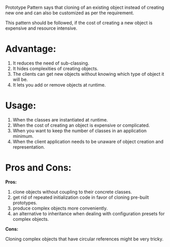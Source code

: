 Prototype Pattern says that cloning of an existing object instead of creating new one and can also be customized as per the requirement.

This pattern should be followed, if the cost of creating a new object is expensive and resource intensive.

# Advantage:

1) It reduces the need of sub-classing. <br />
2) It hides complexities of creating objects. <br />
3) The clients can get new objects without knowing which type of object it will be. <br />
4) It lets you add or remove objects at runtime. <br />

# Usage:
1) When the classes are instantiated at runtime. <br />
2) When the cost of creating an object is expensive or complicated. <br />
3) When you want to keep the number of classes in an application minimum. <br />
4) When the client application needs to be unaware of object creation and representation. <br />

# Pros and Cons:

**Pros:** <br />
1) clone objects without coupling to their concrete classes. <br />
2) get rid of repeated initialization code in favor of cloning pre-built prototypes. <br />
3) produce complex objects more conveniently. <br />
4) an alternative to inheritance when dealing with configuration presets for complex objects. <br />

**Cons:**

Cloning complex objects that have circular references might be very tricky.


